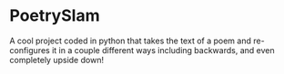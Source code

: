 # PoetrySlam

A cool project coded in python that takes the text of a poem and re-configures it in a couple different ways including backwards, and
even completely upside down!
